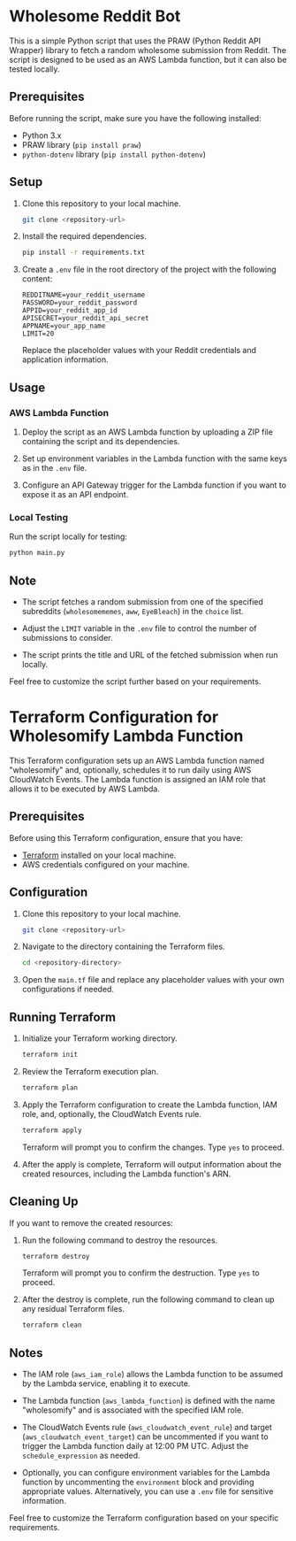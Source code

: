 # Wholesome Reddit Bot

This is a simple Python script that uses the PRAW (Python Reddit API Wrapper) library to fetch a random wholesome submission from Reddit. The script is designed to be used as an AWS Lambda function, but it can also be tested locally.

## Prerequisites

Before running the script, make sure you have the following installed:

- Python 3.x
- PRAW library (`pip install praw`)
- `python-dotenv` library (`pip install python-dotenv`)

## Setup

1. Clone this repository to your local machine.

   ```bash
   git clone <repository-url>
   ```

2. Install the required dependencies.

   ```bash
   pip install -r requirements.txt
   ```

3. Create a `.env` file in the root directory of the project with the following content:

   ```env
   REDDITNAME=your_reddit_username
   PASSWORD=your_reddit_password
   APPID=your_reddit_app_id
   APISECRET=your_reddit_api_secret
   APPNAME=your_app_name
   LIMIT=20
   ```

   Replace the placeholder values with your Reddit credentials and application information.

## Usage

### AWS Lambda Function

1. Deploy the script as an AWS Lambda function by uploading a ZIP file containing the script and its dependencies.

2. Set up environment variables in the Lambda function with the same keys as in the `.env` file.

3. Configure an API Gateway trigger for the Lambda function if you want to expose it as an API endpoint.

### Local Testing

Run the script locally for testing:

```bash
python main.py
```

## Note

- The script fetches a random submission from one of the specified subreddits (`wholesomememes`, `aww`, `EyeBleach`) in the `choice` list.

- Adjust the `LIMIT` variable in the `.env` file to control the number of submissions to consider.

- The script prints the title and URL of the fetched submission when run locally.

Feel free to customize the script further based on your requirements.

# Terraform Configuration for Wholesomify Lambda Function

This Terraform configuration sets up an AWS Lambda function named "wholesomify" and, optionally, schedules it to run daily using AWS CloudWatch Events. The Lambda function is assigned an IAM role that allows it to be executed by AWS Lambda.

## Prerequisites

Before using this Terraform configuration, ensure that you have:

- [Terraform](https://www.terraform.io/) installed on your local machine.
- AWS credentials configured on your machine.

## Configuration

1. Clone this repository to your local machine.

   ```bash
   git clone <repository-url>
   ```

2. Navigate to the directory containing the Terraform files.

   ```bash
   cd <repository-directory>
   ```

3. Open the `main.tf` file and replace any placeholder values with your own configurations if needed.

## Running Terraform

1. Initialize your Terraform working directory.

   ```bash
   terraform init
   ```

2. Review the Terraform execution plan.

   ```bash
   terraform plan
   ```

3. Apply the Terraform configuration to create the Lambda function, IAM role, and, optionally, the CloudWatch Events rule.

   ```bash
   terraform apply
   ```

   Terraform will prompt you to confirm the changes. Type `yes` to proceed.

4. After the apply is complete, Terraform will output information about the created resources, including the Lambda function's ARN.

## Cleaning Up

If you want to remove the created resources:

1. Run the following command to destroy the resources.

   ```bash
   terraform destroy
   ```

   Terraform will prompt you to confirm the destruction. Type `yes` to proceed.

2. After the destroy is complete, run the following command to clean up any residual Terraform files.

   ```bash
   terraform clean
   ```

## Notes

- The IAM role (`aws_iam_role`) allows the Lambda function to be assumed by the Lambda service, enabling it to execute.

- The Lambda function (`aws_lambda_function`) is defined with the name "wholesomify" and is associated with the specified IAM role.

- The CloudWatch Events rule (`aws_cloudwatch_event_rule`) and target (`aws_cloudwatch_event_target`) can be uncommented if you want to trigger the Lambda function daily at 12:00 PM UTC. Adjust the `schedule_expression` as needed.

- Optionally, you can configure environment variables for the Lambda function by uncommenting the `environment` block and providing appropriate values. Alternatively, you can use a `.env` file for sensitive information.

Feel free to customize the Terraform configuration based on your specific requirements.